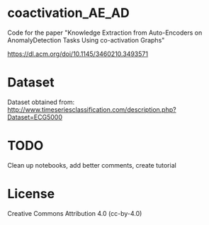 # coactivation_AE_AD

Code for the paper "Knowledge Extraction from Auto-Encoders on AnomalyDetection Tasks Using co-activation Graphs"

https://dl.acm.org/doi/10.1145/3460210.3493571

# Dataset

Dataset obtained from: http://www.timeseriesclassification.com/description.php?Dataset=ECG5000
 
# TODO
Clean up notebooks, add better comments, create tutorial

# License
Creative Commons Attribution 4.0 (cc-by-4.0)
